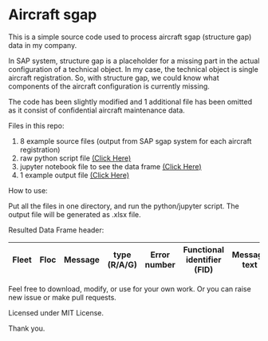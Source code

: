 # Aircraft sgap

This is a simple source code used to process aircraft sgap (structure gap) data in my company.

In SAP system, structure gap is a placeholder for a missing part in the actual configuration of a technical object. In my case, the technical object is single aircraft registration. So, with structure gap, we could know what components of the aircraft configuration is currently missing.

The code has been slightly modified and 1 additional file has been omitted as it consist of confidential aircraft maintenance data.

Files in this repo:
1. 8 example source files (output from SAP sgap system for each aircraft registration)
2. raw python script file [(Click Here)](aircraftsgap.py)
3. jupyter notebook file to see the data frame [(Click Here)](aircraftsgap.ipynb)
4. 1 example output file [(Click Here)](zrccm2_20200709.xlsx)

How to use:

Put all the files in one directory, and run the python/jupyter script. The output file will be generated as .xlsx file.


Resulted Data Frame header:

Fleet | Floc | Message | type (R/A/G) | Error number | Functional identifier (FID) | Message text | Material | Sequence
--- | --- | --- | --- | --- | --- | --- | --- | ---



Feel free to download, modify, or use for your own work. Or you can raise new issue or make pull requests.

Licensed under MIT License.

Thank you.